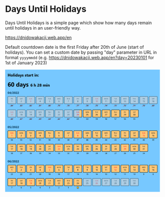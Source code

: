 # Days Until Holidays

Days Until Holidays is a simple page which show how many days remain until holidays in an user-friendly way.

https://dnidowakacji.web.app/en

Default countdown date is the first Friday after 20th of June (start of holidays). You can set a custom date by passing "day" parameter in URL in format `yyyymmdd` 
(e.g.&nbsp;https://dnidowakacji.web.app/en?day=20230101 for 1st of January 2023)

![Preview](/preview.png)

